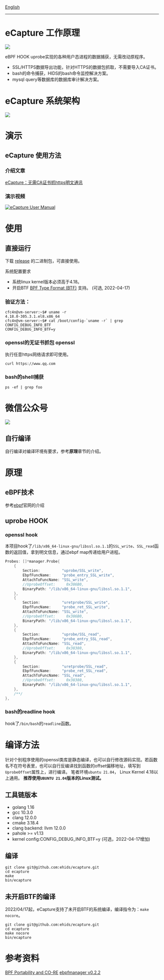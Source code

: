 [English](./README.md)

----

#  eCapture 工作原理

![](./images/how-ecapture-works.png)

eBPF HOOK uprobe实现的各种用户态进程的数据捕获，无需改动原程序。
* SSL/HTTPS数据导出功能，针对HTTPS的数据包抓取，不需要导入CA证书。
* bash的命令捕获，HIDS的bash命令监控解决方案。
* mysql query等数据库的数据库审计解决方案。

# eCapture 系统架构
![](./images/ecapture-architecture.png)

# 演示

## eCapture 使用方法
### 介绍文章
[eCapture：无需CA证书抓https明文通讯](https://mp.weixin.qq.com/s/DvTClH3JmncpkaEfnTQsRg)

### 演示视频
[![eCapture User Manual](./images/ecapture-user-manual.png)](https://www.bilibili.com/video/BV1si4y1Q74a "eCapture User Manual")

# 使用
## 直接运行
下载 [release](https://github.com/ehids/ecapture/releases) 的二进制包，可直接使用。

系统配置要求
* 系统linux kernel版本必须高于4.18。
* 开启BTF [BPF Type Format (BTF)](https://www.kernel.org/doc/html/latest/bpf/btf.html) 支持。 (可选, 2022-04-17)

### 验证方法：
```shell
cfc4n@vm-server:~$# uname -r
4.18.0-305.3.1.el8.x86_64
cfc4n@vm-server:~$# cat /boot/config-`uname -r` | grep CONFIG_DEBUG_INFO_BTF
CONFIG_DEBUG_INFO_BTF=y
```

### openssl的无证书抓包 openssl
执行任意https网络请求即可使用。
```shell
curl https://www.qq.com
```

### bash的shell捕获
```shell
ps -ef | grep foo
```

# 微信公众号
![](./images/wechat_gzhh.png)

## 自行编译
自行编译对编译环境有要求，参考**原理**章节的介绍。

# 原理
## eBPF技术
参考[ebpf](https://ebpf.io)官网的介绍

## uprobe HOOK

### openssl hook
本项目hook了`/lib/x86_64-linux-gnu/libssl.so.1.1`的`SSL_write`、`SSL_read`函数的返回值，拿到明文信息，通过ebpf map传递给用户进程。
```go
Probes: []*manager.Probe{
    {
        Section:          "uprobe/SSL_write",
        EbpfFuncName:     "probe_entry_SSL_write",
        AttachToFuncName: "SSL_write",
        //UprobeOffset:     0x386B0,
        BinaryPath: "/lib/x86_64-linux-gnu/libssl.so.1.1",
    },
    {
        Section:          "uretprobe/SSL_write",
        EbpfFuncName:     "probe_ret_SSL_write",
        AttachToFuncName: "SSL_write",
        //UprobeOffset:     0x386B0,
        BinaryPath: "/lib/x86_64-linux-gnu/libssl.so.1.1",
    },
    {
        Section:          "uprobe/SSL_read",
        EbpfFuncName:     "probe_entry_SSL_read",
        AttachToFuncName: "SSL_read",
        //UprobeOffset:     0x38380,
        BinaryPath: "/lib/x86_64-linux-gnu/libssl.so.1.1",
    },
    {
        Section:          "uretprobe/SSL_read",
        EbpfFuncName:     "probe_ret_SSL_read",
        AttachToFuncName: "SSL_read",
        //UprobeOffset:     0x38380,
        BinaryPath: "/lib/x86_64-linux-gnu/libssl.so.1.1",
    },
    /**/
},
```
### bash的readline hook
hook了`/bin/bash`的`readline`函数。

# 编译方法
针对个别程序使用的openssl类库是静态编译，也可以自行修改源码实现。若函数名不在符号表里，也可以自行反编译找到函数的offset偏移地址，填写到`UprobeOffset`属性上，进行编译。
笔者环境`ubuntu 21.04`， Linux Kernel 4.18以上通用。
**推荐使用`UBUNTU 21.04`版本的Linux测试。**

## 工具链版本
* golang 1.16
* gcc 10.3.0
* clang 12.0.0
* cmake 3.18.4
* clang backend: llvm 12.0.0
* pahole >= v1.13
* kernel config:CONFIG_DEBUG_INFO_BTF=y (可选，2022-04-17增加)


## 编译
```shell
git clone git@github.com:ehids/ecapture.git
cd ecapture
make
bin/ecapture
```

## 未开启BTF的编译
2022/04/17起，eCapture支持了未开启BTF的系统编译，编译指令为：`make nocore`。

```shell
git clone git@github.com:ehids/ecapture.git
cd ecapture
make nocore
bin/ecapture
```




# 参考资料
[BPF Portability and CO-RE](https://facebookmicrosites.github.io/bpf/blog/2020/02/19/bpf-portability-and-co-re.html)
[ebpfmanager v0.2.2](https://github.com/ehids/ebpfmanager)